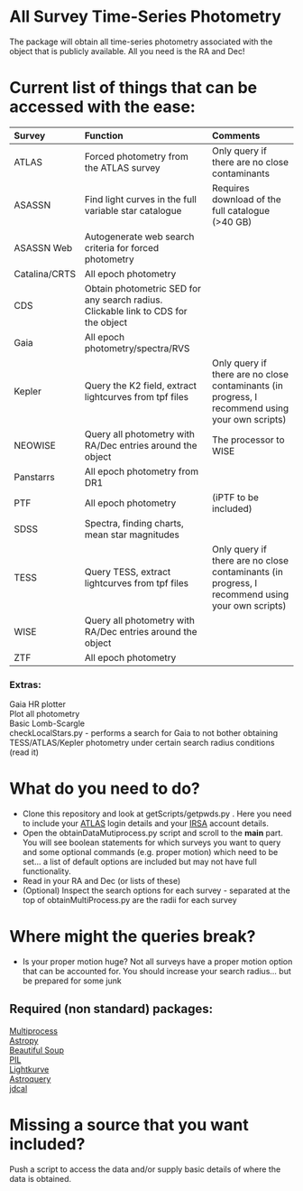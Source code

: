 # All Survey Time-Series Photometry
The package will obtain all time-series photometry associated with the object that is publicly available. All you need is the RA and Dec!

  
# Current list of things that can be accessed with the ease:  

| Survey      | Function  | Comments     |
| :---        |    :----   |    :----       |
| ATLAS        |    Forced photometry from the ATLAS survey     |    Only query if there are no close contaminants       |
| ASASSN        |    Find light curves in the full variable star catalogue     |    Requires download of the full catalogue (>40 GB)       |
| ASASSN Web        |    Autogenerate web search criteria for forced photometry   |           |
| Catalina/CRTS        |    All epoch photometry   |           |
| CDS        |    Obtain photometric SED for any search radius. Clickable link to CDS for the object   |           |
| Gaia        |    All epoch photometry/spectra/RVS   |           |
| Kepler        |    Query the K2 field, extract lightcurves from tpf files    |       Only query if there are no close contaminants   (in progress, I recommend using your own scripts) |
| NEOWISE        |    Query all photometry with RA/Dec entries around the object   |          The processor to WISE |
| Panstarrs        |    All epoch photometry from DR1   |           |
| PTF        |    All epoch photometry   |          (iPTF to be included) |
| SDSS        |    Spectra, finding charts, mean star magnitudes   |           |
| TESS        |    Query TESS, extract lightcurves from tpf files   |        Only query if there are no close contaminants  (in progress, I recommend using your own scripts) |
| WISE        |    Query all photometry with RA/Dec entries around the object   |           |
| ZTF        |    All epoch photometry   |           |


  


### Extras:  
Gaia HR plotter  
Plot all photometry  
Basic Lomb-Scargle  
checkLocalStars.py - performs a search for Gaia to not bother obtaining TESS/ATLAS/Kepler photometry under certain search radius conditions (read it)  




# What do you need to do?
- Clone this repository and look at getScripts/getpwds.py  . Here you need to include your [ATLAS](https://fallingstar-data.com/forcedphot/) login details and your [IRSA](https://irsa.ipac.caltech.edu/Missions/ztf.html) account details.
- Open the obtainDataMutiprocess.py script and scroll to the __main__ part.  You will see boolean statements for which surveys you want to query and some optional commands (e.g. proper motion) which need to be set... a list of default options are included but may not have full functionality.
- Read in your RA and Dec (or lists of these)
- (Optional) Inspect the search options for each survey - separated at the top of obtainMultiProcess.py are the radii for each survey

# Where might the queries break?
- Is your proper motion huge? Not all surveys have a proper motion option that can be accounted for. You should increase your search radius... but be prepared for some junk
 

## Required (non standard) packages:
[Multiprocess](https://pypi.org/project/multiprocess/)  
[Astropy](https://docs.astropy.org/en/stable/install.html)  
[Beautiful Soup](https://pypi.org/project/beautifulsoup4/)  
[PIL](https://pypi.org/project/Pillow/)  
[Lightkurve](https://docs.lightkurve.org/about/install.html)  
[Astroquery](https://astroquery.readthedocs.io/en/latest/)  
[jdcal](https://pypi.org/project/jdcal/)  


# Missing a source that you want included?
Push a script to access the data and/or supply basic details of where the data is obtained.


